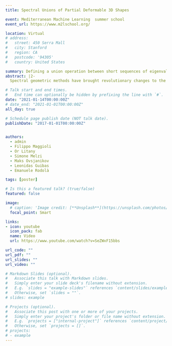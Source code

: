 ```yaml
---
title: Spectral Unions of Partial Deformable 3D Shapes

event: Mediterranean Machine Learning  summer school
event_url: https://www.m2lschool.org/

location: Virtual
# address:
#   street: 450 Serra Mall
#   city: Stanford
#   region: CA
#   postcode: '94305'
#   country: United States

summary: Defining a union operation between short sequences of eigenvalues.
abstract: |2-
  Spectral geometric methods have brought revolutionary changes to the field of geometry processing -- however, when the data to be processed exhibits severe partiality, such methods fail to generalize. As a result, there exists a big performance gap between methods dealing with complete shapes, and methods that address the case of missing geometry. In this paper, we propose a possible way to fill this gap. Specifically, we introduce the first method to compute shape compositions without requiring to solve first for a dense correspondence between the given partial shapes. We do so by operating in a purely spectral domain, where we define a union operation between short sequences of eigenvalues. Working with eigenvalues allows to deal with unknown correspondence, different sampling, and different discretization (point clouds and meshes alike), making this operation especially robust and general. Our approach is data-driven, and can generalize to isometric and non-isometric deformations of the surface, as long as these stay within the same semantic class (e.g., human bodies), as well as to partiality artifacts not seen at training time.

# Talk start and end times.
#   End time can optionally be hidden by prefixing the line with `#`.
date: "2021-01-14T00:00:00Z"
# date_end: "2021-01-01T00:00:00Z"
all_day: true

# Schedule page publish date (NOT talk date).
publishDate: "2017-01-01T00:00:00Z"


authors:
  - admin
  - Filippo Maggioli
  - Or Litany
  - Simone Melzi
  - Maks Ovsjanikov
  - Leonidas Guibas
  - Emanuele Rodolà

tags: [poster]

# Is this a featured talk? (true/false)
featured: false

image:
  # caption: 'Image credit: [**Unsplash**](https://unsplash.com/photos/bzdhc5b3Bxs)'
  focal_point: Smart

links:
- icon: youtube
  icon_pack: fab
  name: Video
  url: https://www.youtube.com/watch?v=SeZWxF15bbs

url_code: ""
url_pdf: ""
url_slides: ""
url_video: ""

# Markdown Slides (optional).
#   Associate this talk with Markdown slides.
#   Simply enter your slide deck's filename without extension.
#   E.g. `slides = "example-slides"` references `content/slides/example-slides.md`.
#   Otherwise, set `slides = ""`.
# slides: example

# Projects (optional).
#   Associate this post with one or more of your projects.
#   Simply enter your project's folder or file name without extension.
#   E.g. `projects = ["internal-project"]` references `content/project/deep-learning/index.md`.
#   Otherwise, set `projects = []`.
# projects:
# - example
---
```

